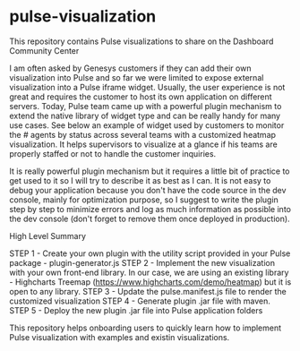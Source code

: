 # pulse-visualization
This repository contains Pulse visualizations to share on the Dashboard Community Center

I am often asked by Genesys customers if they can add their own visualization into Pulse and so far we were limited to expose external visualization into a Pulse iframe widget. Usually, the user experience is not great and requires the customer to host its own application on different servers.
Today, Pulse team came up with a powerful plugin mechanism to extend the native library of widget type and can be really handy for many use cases.
See below an example of widget used by customers to monitor the # agents by status across several teams with a customized heatmap visualization. It helps supervisors to visualize at a glance if his teams are properly staffed or not to handle the customer inquiries.

It is really powerful plugin mechanism but it requires a little bit of practice to get used to it so I will try to describe it as best as I can.
It is not easy to debug your application because you don't have the code source in the dev console, mainly for optimization purpose, so I suggest to write the plugin step by step to minimize errors and log as much information as possible into the dev console (don't forget to remove them once deployed in production).
 
High Level Summary

STEP 1 - Create your own plugin with the utility script provided in your Pulse package - plugin-generator.js
STEP 2 - Implement the new visualization with your own front-end library. In our case, we are using an existing library - Highcharts Treemap (https://www.highcharts.com/demo/heatmap) but it is open to any library.
STEP 3 - Update the pulse.manifest.js file to render the customized visualization
STEP 4 - Generate plugin .jar file with maven.
STEP 5 - Deploy the new plugin .jar file into Pulse application folders

This repository helps onboarding users to quickly learn how to implement Pulse visualization with examples and existin visualizations.

